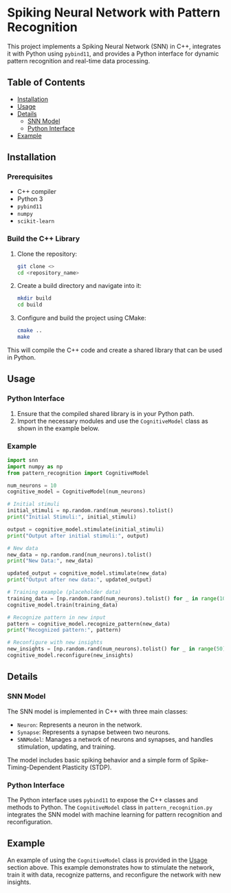 # Spiking Neural Network with Pattern Recognition

This project implements a Spiking Neural Network (SNN) in C++, integrates it with Python using `pybind11`, and provides a Python interface for dynamic pattern recognition and real-time data processing.

## Table of Contents

- [Installation](#installation)
- [Usage](#usage)
- [Details](#details)
  - [SNN Model](#snn-model)
  - [Python Interface](#python-interface)
- [Example](#example)

## Installation

### Prerequisites

- C++ compiler
- Python 3
- `pybind11`
- `numpy`
- `scikit-learn`

### Build the C++ Library

1. Clone the repository:

   ```sh
   git clone <>
   cd <repository_name>
   ```

2. Create a build directory and navigate into it:

   ```sh
   mkdir build
   cd build
   ```

3. Configure and build the project using CMake:

   ```sh
   cmake ..
   make
   ```

This will compile the C++ code and create a shared library that can be used in Python.

## Usage

### Python Interface

1. Ensure that the compiled shared library is in your Python path.
2. Import the necessary modules and use the `CognitiveModel` class as shown in the example below.

### Example

```python
import snn
import numpy as np
from pattern_recognition import CognitiveModel

num_neurons = 10
cognitive_model = CognitiveModel(num_neurons)

# Initial stimuli
initial_stimuli = np.random.rand(num_neurons).tolist()
print("Initial Stimuli:", initial_stimuli)

output = cognitive_model.stimulate(initial_stimuli)
print("Output after initial stimuli:", output)

# New data
new_data = np.random.rand(num_neurons).tolist()
print("New Data:", new_data)

updated_output = cognitive_model.stimulate(new_data)
print("Output after new data:", updated_output)

# Training example (placeholder data)
training_data = [np.random.rand(num_neurons).tolist() for _ in range(100)]
cognitive_model.train(training_data)

# Recognize pattern in new input
pattern = cognitive_model.recognize_pattern(new_data)
print("Recognized pattern:", pattern)

# Reconfigure with new insights
new_insights = [np.random.rand(num_neurons).tolist() for _ in range(50)]
cognitive_model.reconfigure(new_insights)
```

## Details

### SNN Model

The SNN model is implemented in C++ with three main classes:

- `Neuron`: Represents a neuron in the network.
- `Synapse`: Represents a synapse between two neurons.
- `SNNModel`: Manages a network of neurons and synapses, and handles stimulation, updating, and training.

The model includes basic spiking behavior and a simple form of Spike-Timing-Dependent Plasticity (STDP).

### Python Interface

The Python interface uses `pybind11` to expose the C++ classes and methods to Python. The `CognitiveModel` class in `pattern_recognition.py` integrates the SNN model with machine learning for pattern recognition and reconfiguration.

## Example

An example of using the `CognitiveModel` class is provided in the [Usage](#usage) section above. This example demonstrates how to stimulate the network, train it with data, recognize patterns, and reconfigure the network with new insights.

